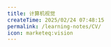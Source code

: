```yaml
---
title: 计算机视觉
createTime: 2025/02/24 07:48:15
permalink: /learning-notes/CV/
icon: marketeq:vision
---
```

